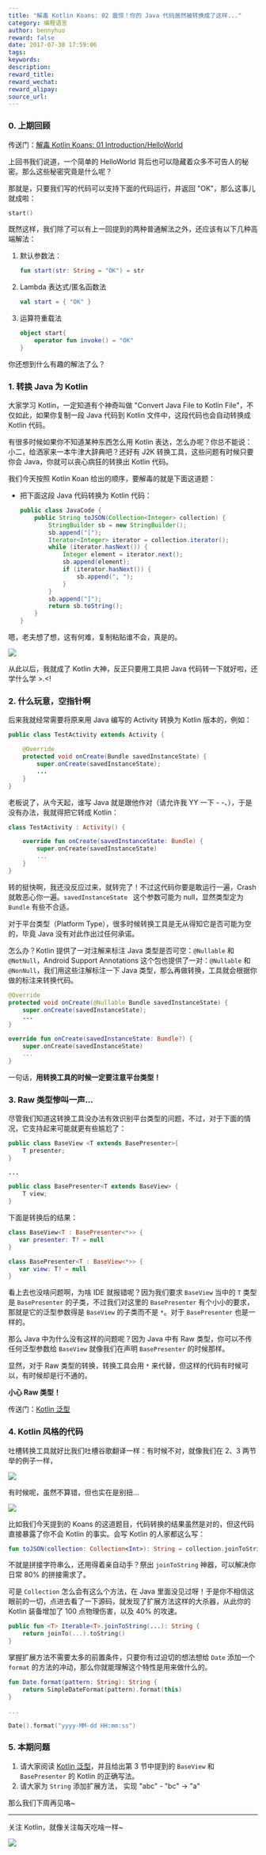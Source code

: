 ```yaml
---
title: "解毒 Kotlin Koans: 02 震惊！你的 Java 代码居然被转换成了这样..."
category: 编程语言
author: bennyhuo
reward: false
date: 2017-07-30 17:59:06
tags:
keywords:
description:
reward_title:
reward_wechat:
reward_alipay:
source_url:
---
```


### 0. 上期回顾

传送门：[解毒 Kotlin Koans: 01 Introduction/HelloWorld](https://blog.kotliner.cn/2017/07/23/KotlinKoans-01-Introduction-HelloWorld/)

上回书我们说道，一个简单的 HelloWorld 背后也可以隐藏着众多不可告人的秘密。那么这些秘密究竟是什么呢？

那就是，只要我们写的代码可以支持下面的代码运行，并返回 "OK"，那么这事儿就成啦：

```kotlin
start()
```

既然这样，我们除了可以有上一回提到的两种普通解法之外，还应该有以下几种高端解法：

1. 默认参数法：

	```kotlin
	fun start(str: String = "OK") = str
	```

2. Lambda 表达式/匿名函数法
	
	```kotlin
	val start = { "OK" }
	```


3. 运算符重载法

	```kotlin
	object start{
        operator fun invoke() = "OK"
	}
	```

你还想到什么有趣的解法了么？

### 1. 转换 Java 为 Kotlin

大家学习 Kotlin，一定知道有个神奇叫做 "Convert Java File to Kotlin File"，不仅如此，如果你复制一段 Java 代码到 Kotlin 文件中，这段代码也会自动转换成 Kotlin 代码。

有很多时候如果你不知道某种东西怎么用 Kotlin 表达，怎么办呢？你总不能说：小二，给洒家来一本牛津大辞典吧？还好有 J2K 转换工具，这些问题有时候只要你会 Java，你就可以丧心病狂的转换出 Kotlin 代码。

我们今天按照 Kotlin Koan 给出的顺序，要解毒的就是下面这道题：

* 把下面这段 Java 代码转换为 Kotlin 代码：

	```java
	public class JavaCode {
	    public String toJSON(Collection<Integer> collection) {
	        StringBuilder sb = new StringBuilder();
	        sb.append("[");
	        Iterator<Integer> iterator = collection.iterator();
	        while (iterator.hasNext()) {
	            Integer element = iterator.next();
	            sb.append(element);
	            if (iterator.hasNext()) {
	                sb.append(", ");
	            }
	        }
	        sb.append("]");
	        return sb.toString();
	    }
	}
	```

嗯，老夫想了想，这有何难，复制粘贴谁不会，真是的。

![](/assets/2017.07.30/convert-code.gif)

从此以后，我就成了 Kotlin 大神，反正只要用工具把 Java 代码转一下就好啦，还学什么学 >.<!

### 2. 什么玩意，空指针啊

后来我就经常需要将原来用 Java 编写的 Activity 转换为 Kotlin 版本的，例如：

```java
public class TestActivity extends Activity {

    @Override
    protected void onCreate(Bundle savedInstanceState) {
        super.onCreate(savedInstanceState);
        ...       
    }
}
```

老板说了，从今天起，谁写 Java 就是跟他作对（请允许我 YY 一下 - -、），于是没有办法，我就得把它转成 Kotlin：

```kotlin
class TestActivity : Activity() {

    override fun onCreate(savedInstanceState: Bundle) {
        super.onCreate(savedInstanceState)
		...
    }
}
```

转的挺快啊，我还没反应过来，就转完了！不过这代码你要是敢运行一遍，Crash 就敢恶心你一遍。`savedInstanceState `  这个参数可能为 null，显然类型定为 `Bundle` 有些不合适。

对于平台类型（Platform Type），很多时候转换工具是无从得知它是否可能为空的，毕竟 Java 没有对此作出过任何承诺。

怎么办？Kotlin 提供了一对注解来标注 Java 类型是否可空：`@Nullable` 和 `@NotNull`，Android Support Annotations 这个包也提供了一对：`@Nullable` 和 `@NonNull`，我们用这些注解标注一下 Java 类型，那么再做转换，工具就会根据你做的标注来转换代码。

```java
@Override
protected void onCreate(@Nullable Bundle savedInstanceState) {
    super.onCreate(savedInstanceState);
    ...
}
```

```kotlin
override fun onCreate(savedInstanceState: Bundle?) {
    super.onCreate(savedInstanceState)
	...
}
```

一句话，**用转换工具的时候一定要注意平台类型！**

### 3. Raw 类型惨叫一声...

尽管我们知道这转换工具没办法有效识别平台类型的问题，不过，对于下面的情况，它支持起来可能就更有些尴尬了：

```java
public class BaseView <T extends BasePresenter>{
    T presenter;
}

...

public class BasePresenter<T extends BaseView> {
    T view;
}
```

下面是转换后的结果：

```kotlin
class BaseView<T : BasePresenter<*>> {
   var presenter: T? = null
}

class BasePresenter<T : BaseView<*>> {
   var view: T? = null
}
```

看上去也没啥问题啊，为啥 IDE 就报错呢？因为我们要求 `BaseView` 当中的 `T` 类型是 `BasePresenter` 的子类，不过我们对这里的 `BasePresenter` 有个小小的要求，那就是它的泛型参数得是 `BaseView` 的子类而不是 `*`。对于 `BasePresenter` 也是一样的。

那么 Java 中为什么没有这样的问题呢？因为 Java 中有 Raw 类型，你可以不传任何泛型参数给 `BaseView` 就像我们在声明 `BasePresenter` 的时候那样。

显然，对于 Raw 类型的转换，转换工具会用 `*` 来代替，但这样的代码有时候可以，有时候却是行不通的。

**小心 Raw 类型！**

传送门：[Kotlin 泛型](https://blog.kotliner.cn/2017/06/26/kotlin-generics/)

### 4. Kotlin 风格的代码

吐槽转换工具就好比我们吐槽谷歌翻译一样：有时候不对，就像我们在 2、3 两节举的例子一样，

![](/assets/2017.07.30/lookingforah.png)

有时候呢，虽然不算错，但也实在是别扭...

![](/assets/2017.07.30/pullthecalf.png)

比如我们今天提到的 Koans 的这道题目，代码转换的结果虽然是对的，但这代码直接暴露了你不会 Kotlin 的事实。会写 Kotlin 的人家都这么写：

```kotlin
fun toJSON(collection: Collection<Int>): String = collection.joinToString(separator = ", ", prefix = "[", postfix = "]")
```

不就是拼接字符串么，还用得着亲自动手？祭出 `joinToString` 神器，可以解决你日常 80% 的拼接需求了。

可是 `Collection` 怎么会有这么个方法，在 Java 里面没见过呀！于是你不相信这眼前的一切，点进去看了一下源码，就发现了扩展方法这样的大杀器，从此你的 Kotlin 装备增加了 100 点物理伤害，以及 40% 的攻速。

```kotlin
public fun <T> Iterable<T>.joinToString(...): String {
    return joinTo(...).toString()
}
```

掌握扩展方法不需要太多的前置条件，只要你有过迫切的想法想给 `Date` 添加一个 `format` 的方法的冲动，那么你就能理解这个特性是用来做什么的。

```kotlin
fun Date.format(pattern: String): String {
    return SimpleDateFormat(pattern).format(this)
}

...

Date().format("yyyy-MM-dd HH:mm:ss")
```

### 5. 本期问题

1. 请大家阅读 [Kotlin 泛型](https://blog.kotliner.cn/2017/06/26/kotlin-generics/)，并且给出第 3 节中提到的 `BaseView` 和 `BasePresenter` 的 Kotlin 的正确写法。
2. 请大家为 `String` 添加扩展方法， 实现 "abc" - "bc" -> "a"
 
那么我们下周再见咯~

---

关注 Kotlin，就像关注每天吃啥一样~

![](/arts/Kotlin.jpg)